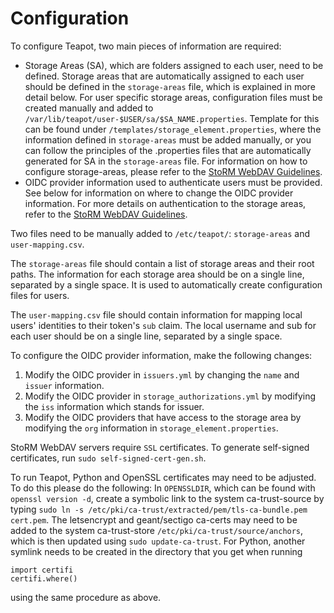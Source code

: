 # Configuration

To configure Teapot, two main pieces of information are required:
- Storage Areas (SA), which are folders assigned to each user, need to be defined. Storage areas that are automatically assigned to each user should be defined in the `storage-areas` file, which is explained in more detail below. For user specific storage areas, configuration files must be created manually and added to `/var/lib/teapot/user-$USER/sa/$SA_NAME.properties`. Template for this can be found under `/templates/storage_element.properties`, where the information defined in `storage-areas` must be added manually, or you can follow the principles of the .properties files that are automatically generated for SA in the `storage-areas` file. For information on how to configure storage-areas, please refer to the [StoRM WebDAV Guidelines](https://github.com/italiangrid/storm-webdav/blob/master/doc/storage-area-configuration.md).
- OIDC provider information used to authenticate users must be provided. See below for information on where to change the OIDC provider information. For more details on authentication to the storage areas, refer to the [StoRM WebDAV Guidelines](https://github.com/italiangrid/storm-webdav/blob/master/doc/storage-area-configuration.md).

Two files need to be manually added to `/etc/teapot/`: `storage-areas` and `user-mapping.csv`.

The `storage-areas` file should contain a list of storage areas and their root paths. The information for each storage area should be on a single line, separated by a single space. It is used to automatically create configuration files for users. 

The `user-mapping.csv` file should contain information for mapping local users' identities to their token's `sub` claim. The local username and sub for each user should be on a single line, separated by a single space.

To configure the OIDC provider information, make the following changes:
1. Modify the OIDC provider in `issuers.yml` by changing the `name` and `issuer` information.
2. Modify the OIDC provider in `storage_authorizations.yml` by modifying the `iss` information which stands for issuer. 
3. Modify the OIDC providers that have access to the storage area by modifying the `org` information in `storage_element.properties`.

StoRM WebDAV servers require `SSL` certificates. To generate self-signed certificates, run `sudo self-signed-cert-gen.sh`.

To run Teapot, Python and OpenSSL certificates may need to be adjusted. To do this please do the following:
In `OPENSSLDIR`, which can be found with `openssl version -d`, create a symbolic link to the system ca-trust-source by typing `sudo ln -s /etc/pki/ca-trust/extracted/pem/tls-ca-bundle.pem cert.pem`. The letsencrypt and geant/sectigo ca-certs may need to be added to the system ca-trust-store `/etc/pki/ca-trust/source/anchors`, which is then updated using `sudo update-ca-trust`. For Python, another symlink needs to be created in the directory that you get when running
```
import certifi
certifi.where()
```
using the same procedure as above. 
